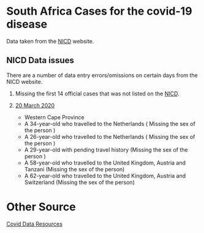 # South Africa Cases for the covid-19 disease

Data taken from the [NICD](http://www.nicd.ac.za/) website.

## NICD Data issues
There are a number of data entry errors/omissions on certain days from the NICD website.

1. Missing the first 14 official cases that was not listed on the [NICD](http://www.nicd.ac.za/).

2. [20 March 2020](http://www.nicd.ac.za/covid-19-update-22/)
   * Western Cape Province  
   * A 34-year-old who travelled to the Netherlands ( Missing the sex of the person )
   * A 26-year-old who travelled to the Netherlands ( Missing the sex of the person )
   * A 29-year-old with pending travel history (Missing the sex of the person )
   * A 58-year-old who travelled to the United Kingdom, Austria and Tanzani (Missing the sex of the person)
   * A 62-year-old who travelled to the United Kingdom, Austria and Switzerland (Missing the sex of the person)
  
# Other Source
[Covid Data Resources](https://www.codevscovid19.org/) 
